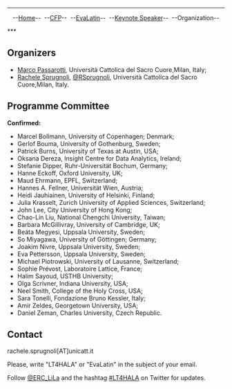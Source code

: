 ***
<p style="text-align: center;">--<a href="index">Home</a>--&nbsp;&nbsp;--<a href="CFP">CFP</a>--&nbsp;&nbsp;--<a href="EvaLatin">EvaLatin</a>--&nbsp;&nbsp;--<a href="Keynote">Keynote Speaker</a>--&nbsp;&nbsp;--Organization--</p>
***

## Organizers
- [Marco Passarotti](https://docenti.unicatt.it/ppd2/en/#/en/docenti/14144/marco-carlo-passarotti/profilo), Università Cattolica del Sacro Cuore,Milan, Italy;
- [Rachele Sprugnoli](https://www.researchgate.net/profile/Rachele_Sprugnoli), [@RSprugnoli](https://twitter.com/RSprugnoli), Università Cattolica del Sacro Cuore,Milan, Italy.


## Programme Committee

**Confirmed:**
- Marcel Bollmann, University of Copenhagen; Denmark;
- Gerlof Bouma, University of Gothenburg, Sweden;
- Patrick Burns, University of Texas at Austin, USA;
- Oksana Dereza, Insight Centre for Data Analytics, Ireland;
- Stefanie Dipper, Ruhr-Universität Bochum, Germany;
- Hanne Eckoff, Oxford University, UK;
- Maud Ehrmann, EPFL, Switzerland;
- Hannes A. Fellner, Universität Wien, Austria;
- Heidi Jauhiainen, University of Helsinki, Finland;
- Julia Krasselt, Zurich University of Applied Sciences, Switzerland;
- John Lee, City University of Hong Kong;
- Chao-Lin  Liu, National Chengchi University, Taiwan;
- Barbara McGillivray, University of Cambridge, UK;
- Beáta  Megyesi, Uppsala University, Sweden;
- So Miyagawa, University of Göttingen; Germany;
- Joakim Nivre, Uppsala University, Sweden;
- Eva Pettersson, Uppsala University, Sweden;
- Michael Piotrowski, University of Lausanne, Switzerland;
- Sophie Prévost, Laboratoire Lattice, France;
- Halim Sayoud, USTHB University;
- Olga Scrivner, Indiana University, USA;
- Neel Smith, College of the Holy Cross, USA;
- Sara Tonelli, Fondazione Bruno Kessler, Italy;
- Amir Zeldes, Georgetown University, USA;
- Daniel Zeman, Charles University, Czech Republic.

## Contact
rachele.sprugnoli[AT]unicatt.it

Please, write "LT4HALA" or "EvaLatin" in the subject of your email.

Follow [@ERC_LiLa](https://twitter.com/ERC_LiLa) and the hashtag [#LT4HALA](https://twitter.com/search?q=%23LT4HALA&src=typed_query) on Twitter for updates.

